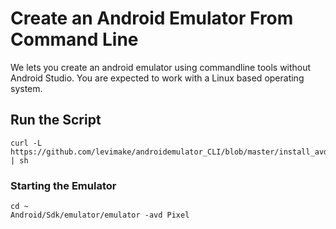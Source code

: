 # Create an Android Emulator From Command Line

We lets you create an android emulator using commandline tools without Android Studio. You are expected to work with a Linux based operating system.
  
## Run the Script
```
curl -L https://github.com/levimake/androidemulator_CLI/blob/master/install_avd.sh | sh
```

### Starting the Emulator
```
cd ~
Android/Sdk/emulator/emulator -avd Pixel
```

